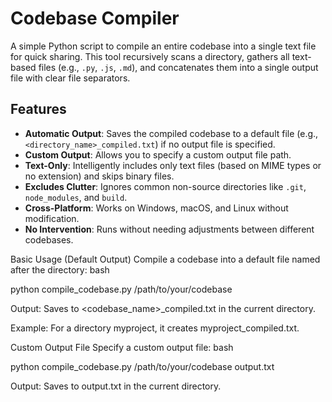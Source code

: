 # Codebase Compiler

A simple Python script to compile an entire codebase into a single text file for quick sharing. This tool recursively scans a directory, gathers all text-based files (e.g., `.py`, `.js`, `.md`), and concatenates them into a single output file with clear file separators.

## Features
- **Automatic Output**: Saves the compiled codebase to a default file (e.g., `<directory_name>_compiled.txt`) if no output file is specified.
- **Custom Output**: Allows you to specify a custom output file path.
- **Text-Only**: Intelligently includes only text files (based on MIME types or no extension) and skips binary files.
- **Excludes Clutter**: Ignores common non-source directories like `.git`, `node_modules`, and `build`.
- **Cross-Platform**: Works on Windows, macOS, and Linux without modification.
- **No Intervention**: Runs without needing adjustments between different codebases.

Basic Usage (Default Output)
Compile a codebase into a default file named after the directory:
bash

python compile_codebase.py /path/to/your/codebase

Output: Saves to <codebase_name>_compiled.txt in the current directory.

Example: For a directory myproject, it creates myproject_compiled.txt.

Custom Output File
Specify a custom output file:
bash

python compile_codebase.py /path/to/your/codebase output.txt

Output: Saves to output.txt in the current directory.

